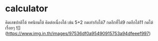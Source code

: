 # calculator
คิดเลขปกติได้ ทศนิยมได้ คิดต่อเนื่องได้ เช่น 5+2 กดเท่ากับได้7 กดอีกที่ได้9 กดอีกได้11 กดได้เรื่อยๆ
![]
(https://www.img.in.th/images/97536df0a95490915753a94dfeeef997)


